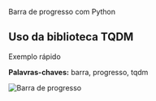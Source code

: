 Barra de progresso com Python

## Uso da biblioteca TQDM
Exemplo rápido

**Palavras-chaves:** barra, progresso, tqdm

![Barra de progresso](https://github.com/fabianojd/barra_progresso_python/blob/main/Barra%20de%20progresso%20com%20python.gif?raw=true)
